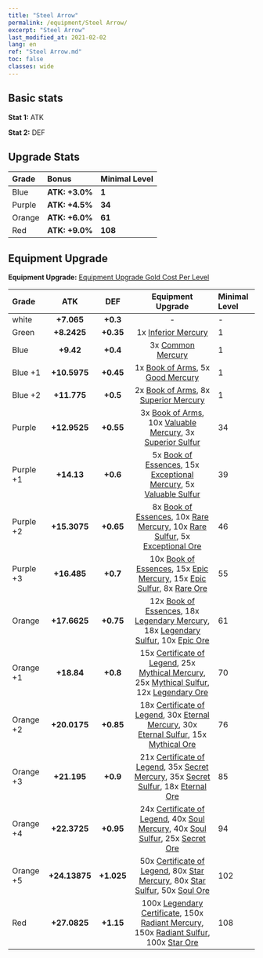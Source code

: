 ```yaml
---
title: "Steel Arrow"
permalink: /equipment/Steel Arrow/
excerpt: "Steel Arrow"
last_modified_at: 2021-02-02
lang: en
ref: "Steel Arrow.md"
toc: false
classes: wide
---
```


## Basic stats
 **Stat 1:** ATK

 **Stat 2:** DEF

## Upgrade Stats

  |     Grade    |   Bonus | Minimal Level | 
  |:-------------|:--------|:--------------| 
  | Blue | **ATK: +3.0%** | **1** | 
  | Purple | **ATK: +4.5%** | **34** | 
  | Orange | **ATK: +6.0%** | **61** | 
  | Red | **ATK: +9.0%** | **108** | 


## Equipment Upgrade
 **Equipment Upgrade:** [Equipment Upgrade Gold Cost Per Level](/equipment/EquipmentUpgradeCostPerLevel/) 

  |          Grade      | ATK | DEF | Equipment Upgrade | Minimal Level |
  |:--------------------|:---------:|:---------:|:----------------:|:--------------|
  | white | **+7.065** | **+0.3** | - | - |
  | Green | **+8.2425** | **+0.35** | 1x [ Inferior Mercury](/Items/mat_27/) | 1 |
  | Blue | **+9.42** | **+0.4** | 3x [ Common Mercury](/Items/mat_65/) | 1 |
  | Blue +1 | **+10.5975** | **+0.45** | 1x [ Book of Arms](/Items/mat_32/), 5x [ Good Mercury](/Items/mat_102/) | 1 |
  | Blue +2 | **+11.775** | **+0.5** | 2x [ Book of Arms](/Items/mat_71/), 8x [ Superior Mercury](/Items/mat_15/) | 1 |
  | Purple | **+12.9525** | **+0.55** | 3x [ Book of Arms](/Items/mat_6/), 10x [ Valuable Mercury](/Items/mat_58/), 3x [ Superior Sulfur](/Items/mat_30/) | 34 |
  | Purple +1 | **+14.13** | **+0.6** | 5x [ Book of Essences](/Items/mat_44/), 15x [ Exceptional Mercury](/Items/mat_91/), 5x [ Valuable Sulfur](/Items/mat_66/) | 39 |
  | Purple +2 | **+15.3075** | **+0.65** | 8x [ Book of Essences](/Items/mat_84/), 10x [ Rare Mercury](/Items/mat_29/), 10x [ Rare Sulfur](/Items/mat_46/), 5x [ Exceptional Ore](/Items/mat_67/) | 46 |
  | Purple +3 | **+16.485** | **+0.7** | 10x [ Book of Essences](/Items/mat_20/), 15x [ Epic Mercury](/Items/mat_70/), 15x [ Epic Sulfur](/Items/mat_83/), 8x [ Rare Ore](/Items/mat_2/) | 55 |
  | Orange | **+17.6625** | **+0.75** | 12x [ Book of Essences](/Items/mat_60/), 18x [ Legendary Mercury](/Items/mat_3/), 18x [ Legendary Sulfur](/Items/mat_18/), 10x [ Epic Ore](/Items/mat_42/) | 61 |
  | Orange +1 | **+18.84** | **+0.8** | 15x [ Certificate of Legend](/Items/mat_96/), 25x [ Mythical Mercury](/Items/mat_50/), 25x [ Mythical Sulfur](/Items/mat_35/), 12x [ Legendary Ore](/Items/mat_81/) | 70 |
  | Orange +2 | **+20.0175** | **+0.85** | 18x [ Certificate of Legend](/Items/mat_25/), 30x [ Eternal Mercury](/Items/mat_62/), 30x [ Eternal Sulfur](/Items/mat_97/), 15x [ Mythical Ore](/Items/mat_23/) | 76 |
  | Orange +3 | **+21.195** | **+0.9** | 21x [ Certificate of Legend](/Items/mat_38/), 35x [ Secret Mercury](/Items/mat_22/), 35x [ Secret Sulfur](/Items/mat_7/), 18x [ Eternal Ore](/Items/mat_36/) | 85 |
  | Orange +4 | **+22.3725** | **+0.95** | 24x [ Certificate of Legend](/Items/mat_100/), 40x [ Soul Mercury](/Items/mat_34/), 40x [ Soul Sulfur](/Items/mat_73/), 25x [ Secret Ore](/Items/mat_99/) | 94 |
  | Orange +5 | **+24.13875** | **+1.025** | 50x [ Certificate of Legend](/Items/mat_11/), 80x [ Star Mercury](/Items/mat_98/), 80x [ Star Sulfur](/Items/mat_101/), 50x [ Soul Ore](/Items/mat_8/) | 102 |
  | Red | **+27.0825** | **+1.15** | 100x [ Legendary Certificate](/Items/mat_76/), 150x [ Radiant Mercury](/Items/mat_24/), 150x [ Radiant Sulfur](/Items/mat_10/), 100x [ Star Ore](/Items/mat_72/) | 108 |

